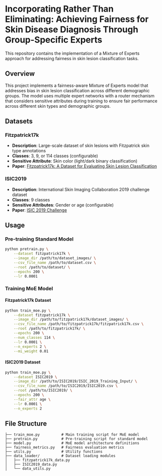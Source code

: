 # Incorporating Rather Than Eliminating: Achieving Fairness for Skin Disease Diagnosis Through Group-Specific Experts

This repository contains the implementation of a Mixture of Experts approach for addressing fairness in skin lesion classification tasks.

## Overview

This project implements a fairness-aware Mixture of Experts model that addresses bias in skin lesion classification across different demographic groups. The model uses multiple expert networks with a router mechanism that considers sensitive attributes during training to ensure fair performance across different skin types and demographic groups.

## Datasets

### Fitzpatrick17k
- **Description**: Large-scale dataset of skin lesions with Fitzpatrick skin type annotations
- **Classes**: 3, 9, or 114 classes (configurable)
- **Sensitive Attribute**: Skin color (light/dark binary classification)
- **Paper**: [Fitzpatrick17k: A Dataset for Evaluating Skin Lesion Classification](https://arxiv.org/abs/2008.07396)

### ISIC2019
- **Description**: International Skin Imaging Collaboration 2019 challenge dataset
- **Classes**: 9 classes
- **Sensitive Attributes**: Gender or age (configurable)
- **Paper**: [ISIC 2019 Challenge](https://challenge2019.isic-archive.com/)

## Usage

### Pre-training Standard Model
```bash
python pretrain.py \
    --dataset fitzpatrick17k \
    --image_dir /path/to/dataset_images/ \
    --csv_file_name /path/to/dataset.csv \
    --root /path/to/dataset/ \
    --epochs 200 \
    --lr 0.0001
```

### Training MoE Model

#### Fitzpatrick17k Dataset
```bash
python train_moe.py \
    --dataset fitzpatrick17k \
    --image_dir /path/to/fitzpatrick17k/dataset_images/ \
    --csv_file_name /path/to/fitzpatrick17k/fitzpatrick17k.csv \
    --root /path/to/fitzpatrick17k/ \
    --epochs 200 \
    --num_classes 114 \
    --lr 0.0001 \
    --n_experts 2 \
    --mi_weight 0.01
```

#### ISIC2019 Dataset
```bash
python train_moe.py \
    --dataset ISIC2019 \
    --image_dir /path/to/ISIC2019/ISIC_2019_Training_Input/ \
    --csv_file_name /path/to/ISIC2019/ISIC2019.csv \
    --root /path/to/ISIC2019/ \
    --epochs 200 \
    --fair_attr age \
    --lr 0.0001 \
    --n_experts 2
```

## File Structure

```
├── train_moe.py          # Main training script for MoE model
├── pretrain.py           # Pre-training script for standard model
├── model.py              # MoE model architecture definitions
├── fairness_metrics.py   # Fairness evaluation metrics
├── utils.py              # Utility functions
├── data_loader/          # Dataset loading modules
│   ├── fitzpatrick17k_data.py
│   ├── ISIC2019_data.py
│   └── data_utils.py
```
